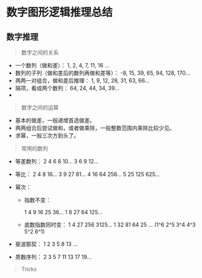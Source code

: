 # 数字图形逻辑推理总结

## 数字推理

> 数字之间的关系

* 一个数列（做和差）：
  1, 2, 4, 7, 11, 16 ...
* 数列的子列（做和差后的数列再做和差等）：
  -8, 15, 39, 65, 94, 128, 170...
* 两两一对组合，做和差后推理：
  1, 9, 12, 28, 31, 63, 66...
* 隔项，看成两个数列：
  64, 24, 44, 34, 39...
* 

> 数字之间的运算

* 基本的做差，一般递增首选做差。
* 两两组合后尝试做和，或者做乘除，一般整数范围内乘除比较少见。
* 求幂，一般三次方到头了。

> 常用的数列

* 等差数列：
  2 4 6 8 10...
  3 6 9 12...

* 等比：
  2 4 8 16...
  3 9 27 81...
  4 16 64 256...
  5 25 125 625...

* 幂次：

  * 指数不变：

    1 4 9 16 25 36...
    1 8 27 64 125...

  * 底数指数同时变：
    1 4 27 256 3125...
    1 32 81 64 25 ... (1^6 2^5 3^4 4^3 5^2 6^1)

* 斐波那契：
  1 2 3 5 8 13 ...

* 质数序列：
  2 3 5 7 11 13 17 19...

> Tricks

